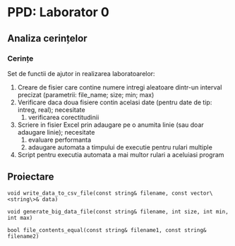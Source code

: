 # **PPD: Laborator 0**

## **Analiza cerințelor**

### **Cerințe**

Set de functii de ajutor in realizarea laboratoarelor:

1. Creare de fisier care contine numere intregi aleatoare dintr-un interval  precizat (parametrii: file_name; size; min; max)
2. Verificare daca doua fisiere contin acelasi date  (pentru date de tip: intreg, real); necesitate
    1. verificarea corectitudinii
3. Scriere in fisier Excel prin adaugare pe o anumita linie (sau doar adaugare  linie); necesitate
    1. evaluare performanta
    2. adaugare automata a timpului de  executie pentru rulari multiple
4. Script pentru executia automata a mai multor rulari a aceluiasi program

## **Proiectare**

``void write_data_to_csv_file(const string& filename, const vector\<string\>& data)``

``void generate_big_data_file(const string& filename, int size, int min, int max)``

``bool file_contents_equal(const string& filename1, const string& filename2)``
